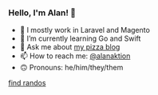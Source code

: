 ### Hello, I'm Alan! 👋

- 🔭 I mostly work in Laravel and Magento
- 🌱 I’m currently learning Go and Swift
- 💬 Ask me about [my pizza blog](https://alan.pizza)
- 📫 How to reach me: [@alanaktion](https://twitter.com/alanaktion)
- 🙃 Pronouns: he/him/they/them

[find randos](https://randos.online/u/Alanaktion/next)
